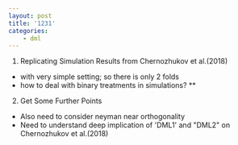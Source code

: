```yaml
--- 
layout: post 
title: '1231' 
categories: 
    - dml
---
```


1. Replicating Simulation Results from Chernozhukov et al.(2018)
- with very simple setting; so there is only 2 folds
- how to deal with binary treatments in simulations? **

2. Get Some Further Points
- Also need to consider neyman near orthogonality
- Need to understand deep implication of 'DML1' and "DML2" on Chernozhukov et al.(2018)
